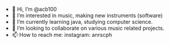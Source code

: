 - 👋 Hi, I’m @acb100
- 👀 I’m interested in music, making new instruments (software)
- 🌱 I’m currently learning java, studying computer science.
- 💞️ I’m looking to collaborate on various music related projects.
- 📫 How to reach me: instagram: anrscph

<!---
acb100/acb100 is a ✨ special ✨ repository because its `README.md` (this file) appears on your GitHub profile.
You can click the Preview link to take a look at your changes.
--->
